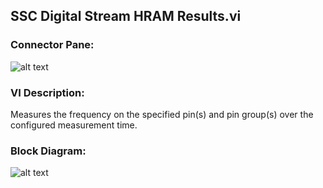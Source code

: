## **SSC Digital Stream HRAM Results.vi**
### Connector Pane:
![alt text](/Digital/SSC%20Digital/HRAM/SSC%20Digital%20Stream%20HRAM%20Results.vic.png "SSC Digital Stream HRAM Results.vi connector pane")

### VI Description:
Measures the frequency on the specified pin(s) and pin group(s) over the configured measurement time.  

### Block Diagram:
![alt text](/Digital/SSC%20Digital/HRAM/SSC%20Digital%20Stream%20HRAM%20Results.vid.png "SSC Digital Stream HRAM Results.vi block diagram")
